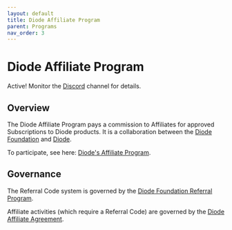 ```yaml
---
layout: default
title: Diode Affiliate Program
parent: Programs
nav_order: 3
---
```


# Diode Affiliate Program

Active! Monitor the [Discord](https://discord.gg/qdGCAKJdHs) channel for details.

## Overview

The Diode Affiliate Program pays a commission to Affiliates for approved Subscriptions to Diode products.  It is a collaboration between the [Diode Foundation](https://diode.foundation) and [Diode](https://diode.io).  

To participate, see here: [Diode's Affiliate Program](https://docs.diode.io/docs/affiliate/affiliate-program/).

## Governance

The Referral Code system is governed by the [Diode Foundation Referral Program](https://diode.foundation/docs/programs/ambassador_registration_program.html).

Affiliate activities (which require a Referral Code) are governed by the [Diode Affiliate Agreement](https://diode.io/affiliate).


